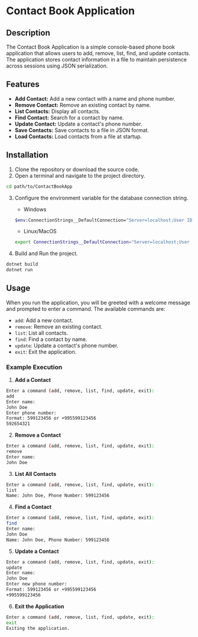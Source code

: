 # Contact Book Application

## Description

The Contact Book Application is a simple console-based phone book application that allows users to add, remove, list, find, and update contacts. The application stores contact information in a file to maintain persistence across sessions using JSON serialization.

## Features

- **Add Contact:** Add a new contact with a name and phone number.
- **Remove Contact:** Remove an existing contact by name.
- **List Contacts:** Display all contacts.
- **Find Contact:** Search for a contact by name.
- **Update Contact:** Update a contact's phone number.
- **Save Contacts:** Save contacts to a file in JSON format.
- **Load Contacts:** Load contacts from a file at startup.

## Installation

1. Clone the repository or download the source code.
2. Open a terminal and navigate to the project directory.

```sh
cd path/to/ContactBookApp
```
3. Configure the environment variable for the database connection string.
   - Windows  
    ```sh
    $env:ConnectionStrings__DefaultConnection="Server=localhost;User ID=root;Password=your_password;"
    ```
   - Linux/MacOS
    ```sh
    export ConnectionStrings__DefaultConnection="Server=localhost;User ID=root;Password=your_password;"
    ```

4. Build and Run the project.

```sh
dotnet build
dotnet run
```

## Usage

When you run the application, you will be greeted with a welcome message and prompted to enter a command. The available commands are:

- `add`: Add a new contact.
- `remove`: Remove an existing contact.
- `list`: List all contacts.
- `find`: Find a contact by name.
- `update`: Update a contact's phone number.
- `exit`: Exit the application.

### Example Execution

1. **Add a Contact**

```sh
Enter a command (add, remove, list, find, update, exit):
add
Enter name:
John Doe
Enter phone number:
Format: 599123456 or +995599123456
592654321
```

2. **Remove a Contact**

```sh
Enter a command (add, remove, list, find, update, exit):
remove
Enter name:
John Doe
```

3. **List All Contacts**

```sh
Enter a command (add, remove, list, find, update, exit):
list
Name: John Doe, Phone Number: 599123456
```

4. **Find a Contact**

```sh
Enter a command (add, remove, list, find, update, exit):
find
Enter name:
John Doe
Name: John Doe, Phone Number: 599123456
```

5. **Update a Contact**

```sh
Enter a command (add, remove, list, find, update, exit):
update
Enter name:
John Doe
Enter new phone number:
Format: 599123456 or +995599123456
+995599123456
```

6. **Exit the Application**

```sh
Enter a command (add, remove, list, find, update, exit):
exit
Exiting the application.
```
